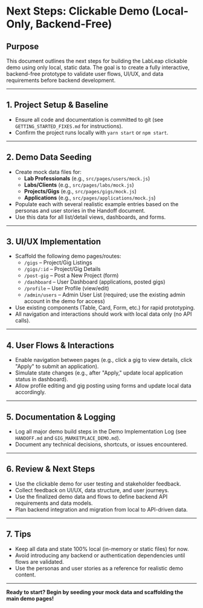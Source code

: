 # Next Steps: Clickable Demo (Local-Only, Backend-Free)

## Purpose
This document outlines the next steps for building the LabLeap clickable demo using only local, static data. The goal is to create a fully interactive, backend-free prototype to validate user flows, UI/UX, and data requirements before backend development.

---

## 1. Project Setup & Baseline
- Ensure all code and documentation is committed to git (see `GETTING_STARTED_FIXES.md` for instructions).
- Confirm the project runs locally with `yarn start` or `npm start`.

---

## 2. Demo Data Seeding
- Create mock data files for:
  - **Lab Professionals** (e.g., `src/pages/users/mock.js`)
  - **Labs/Clients** (e.g., `src/pages/labs/mock.js`)
  - **Projects/Gigs** (e.g., `src/pages/gigs/mock.js`)
  - **Applications** (e.g., `src/pages/applications/mock.js`)
- Populate each with several realistic example entries based on the personas and user stories in the Handoff document.
- Use this data for all list/detail views, dashboards, and forms.

---

## 3. UI/UX Implementation
- Scaffold the following demo pages/routes:
  - `/gigs` – Project/Gig Listings
  - `/gigs/:id` – Project/Gig Details
  - `/post-gig` – Post a New Project (form)
  - `/dashboard` – User Dashboard (applications, posted gigs)
  - `/profile` – User Profile (view/edit)
  - `/admin/users` – Admin User List (required; use the existing admin account in the demo for access)
- Use existing components (Table, Card, Form, etc.) for rapid prototyping.
- All navigation and interactions should work with local data only (no API calls).

---

## 4. User Flows & Interactions
- Enable navigation between pages (e.g., click a gig to view details, click "Apply" to submit an application).
- Simulate state changes (e.g., after "Apply," update local application status in dashboard).
- Allow profile editing and gig posting using forms and update local data accordingly.

---

## 5. Documentation & Logging
- Log all major demo build steps in the Demo Implementation Log (see `HANDOFF.md` and `GIG_MARKETPLACE_DEMO.md`).
- Document any technical decisions, shortcuts, or issues encountered.

---

## 6. Review & Next Steps
- Use the clickable demo for user testing and stakeholder feedback.
- Collect feedback on UI/UX, data structure, and user journeys.
- Use the finalized demo data and flows to define backend API requirements and data models.
- Plan backend integration and migration from local to API-driven data.

---

## 7. Tips
- Keep all data and state 100% local (in-memory or static files) for now.
- Avoid introducing any backend or authentication dependencies until flows are validated.
- Use the personas and user stories as a reference for realistic demo content.

---

**Ready to start? Begin by seeding your mock data and scaffolding the main demo pages!**
